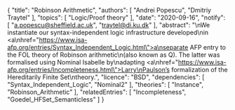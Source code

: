 {
    "title": "Robinson Arithmetic",
    "authors": [
        "Andrei Popescu",
        "Dmitriy Traytel"
    ],
    "topics": [
        "Logic/Proof theory"
    ],
    "date": "2020-09-16",
    "notify": [
        "a.popescu@sheffield.ac.uk",
        "traytel@di.ku.dk"
    ],
    "abstract": "\nWe instantiate our syntax-independent logic infrastructure developed\nin <a\nhref=\"https://www.isa-afp.org/entries/Syntax_Independent_Logic.html\">a\nseparate AFP entry</a> to the FOL theory of Robinson arithmetic\n(also known as Q). The latter was formalised using Nominal Isabelle by\nadapting <a\nhref=\"https://www.isa-afp.org/entries/Incompleteness.html\">Larry\nPaulson’s formalization of the Hereditarily Finite Set\ntheory</a>.",
    "licence": "BSD",
    "dependencies": [
        "Syntax_Independent_Logic",
        "Nominal2"
    ],
    "theories": [
        "Instance",
        "Robinson_Arithmetic"
    ],
    "relatedEntries": [
        "Incompleteness",
        "Goedel_HFSet_Semanticless"
    ]
}